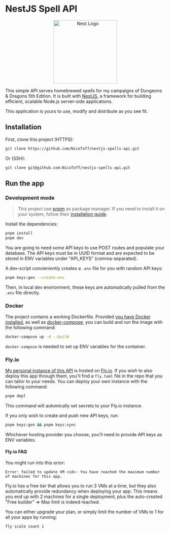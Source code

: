 # NestJS Spell API

<div style="text-align: center;" align="center">
  <img src="https://nestjs.com/img/logo-small.svg" width="200" alt="Nest Logo" />
</div>

This simple API serves homebrewed spells for my campaigns of Dungeons & Dragons 5th Edition. It is built with [NestJS](https://nestjs.com/), a framework for building efficient, scalable Node.js server-side applications.

This application is yours to use, modify and distribute as you see fit. 

## Installation

First, clone this project (HTTPS):

```bash
git clone https://github.com/NicoToff/nestjs-spells-api.git
```
Or (SSH):
```bash
git clone git@github.com:NicoToff/nestjs-spells-api.git
```
## Run the app

### Development mode

> This project use [pnpm](https://pnpm.io/) as package manager. If you need to install it on your system, follow their [installation guide](https://pnpm.io/installation).

Install the dependencies:

```bash
pnpm install
pnpm dev
```

You are going to need some API keys to use POST routes and populate your database. The API keys must be in UUID format and are expected to be stored in ENV variables under "API_KEYS" (comma-separated).

A dev-script convieniently creates a `.env` file for you with random API keys:

```bash
pnpm keys:gen --create-env
```

Then, in local dev environment, these keys are automatically pulled from the `.env` file directly.

### Docker

The project contains a working Dockerfile. Provided [you have Docker installed](https://docs.docker.com/get-docker/), as well as [docker-compose](https://docs.docker.com/compose/install/), you can build and run the image with the following command:

```bash
docker-compose up -d --build
```

`docker-compose` is needed to set up ENV variables for the container. 

### Fly.io

[My personal instance of this API](https://nestjs-spells-api.fly.dev/) is hosted on [Fly.io](https://fly.io/). If you wish to also deploy this app through them, you'll find a `fly.toml` file in the repo that you can tailor to your needs. You can deploy your own instance with the following command:

```bash
pnpm depl
```

This command will automically set secrets to your Fly.io instance.

If you only wish to create and push new API keys, run:

```bash
pnpm keys:gen && pnpm keys:sync
```

Whichever hosting provider you choose, you'll need to provide API keys as ENV variables.

#### Fly.io FAQ

You might run into this error: 
```
Error: failed to update VM <id>: You have reached the maximum number of machines for this app.
```

Fly.io has a free tier that allows you to run 3 VMs at a time, but they also automatically provide redundancy when deploying your app. This means you end up with 2 machines for a single deployment, plus the auto-created "Free builder" => Max limit is indeed reached.

You can either upgrade your plan, or simply limit the number of VMs to 1 for all your apps by running:

```bash
fly scale count 1
```
